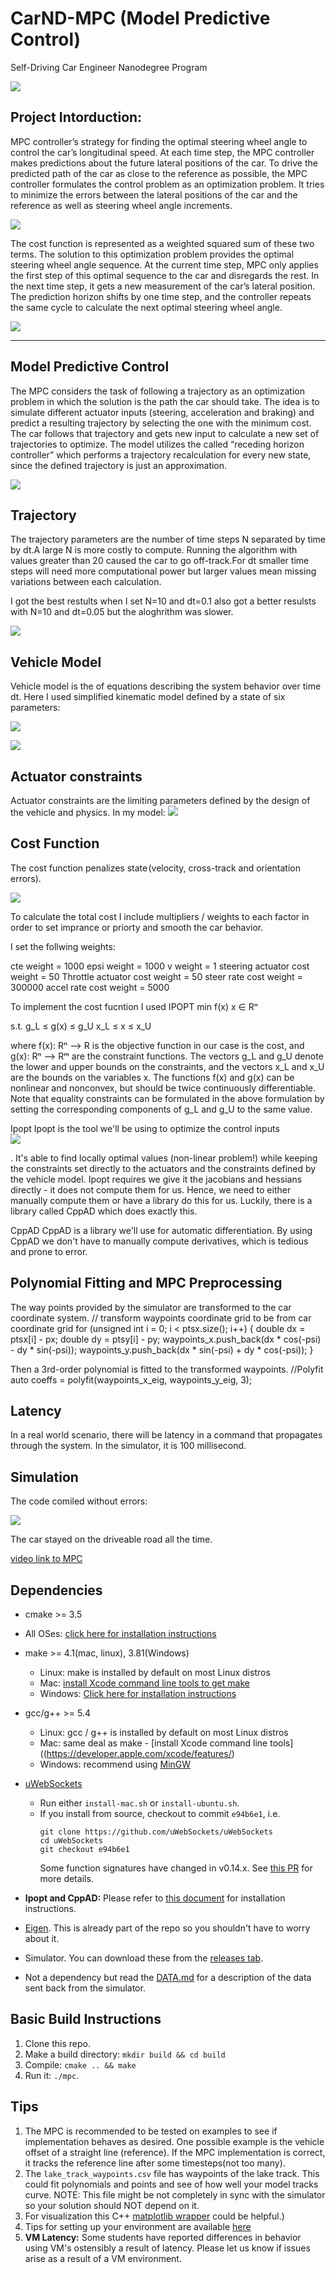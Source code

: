 # CarND-MPC (Model Predictive Control)
Self-Driving Car Engineer Nanodegree Program

![](https://github.com/emilkaram/SDC-ND-MPC-Udacity-Term2-Project5/blob/master/img/5.png)

## Project Intorduction:
MPC controller’s strategy for finding the optimal steering wheel angle to control the car’s longitudinal speed. At each time step, the MPC controller makes predictions about the future lateral positions of the car. To drive the predicted path of the car as close to the reference as possible, the MPC controller formulates the control problem as an optimization problem. It tries to minimize the errors between the lateral positions of the car and the reference as well as steering wheel angle increments. 

![](https://github.com/emilkaram/SDC-ND-MPC-Udacity-Term2-Project5/blob/master/img/6.png)

The cost function is represented as a weighted squared sum of these two terms. The solution to this optimization problem provides the optimal steering wheel angle sequence. At the current time step, MPC only applies the first step of this optimal sequence to the car and disregards the rest. In the next time step, it gets a new measurement of the car’s lateral position. The prediction horizon shifts by one time step, and the controller repeats the same cycle to calculate the next optimal steering wheel angle. 

![](https://github.com/emilkaram/SDC-ND-MPC-Udacity-Term2-Project5/blob/master/img/3.png)

---


## Model Predictive Control
The MPC considers the task of following a trajectory as an optimization problem in which the solution is the path the car should take. The idea is to simulate different actuator inputs (steering, acceleration and braking) and predict a resulting trajectory by selecting the one with the minimum cost. 
The car follows that trajectory and gets new input to calculate a new set of trajectories to optimize. The model utilizes the called “receding horizon controller” which performs a trajectory recalculation for every new state, since the defined trajectory is just an approximation.

![](https://github.com/emilkaram/SDC-ND-MPC-Udacity-Term2-Project5/blob/master/img/1.png)



## Trajectory
The trajectory parameters are the number of time steps N separated by time by dt.A large N is more costly to compute. Running the algorithm with values greater than 20 caused the car to go off-track.For dt smaller time steps will need more computational power but larger values mean missing variations between each calculation. 

I got the best restults when I set N=10 and dt=0.1 also got a better resulsts with N=10 and dt=0.05 but the aloghrithm was slower.

![](https://github.com/emilkaram/SDC-ND-MPC-Udacity-Term2-Project5/blob/master/img/10.png)

## Vehicle Model
Vehicle model is the of equations describing the system behavior over time dt. Here I used simplified kinematic model defined by a state of six parameters:

![](https://github.com/emilkaram/SDC-ND-MPC-Udacity-Term2-Project5/blob/master/img/11.png)

![](https://github.com/emilkaram/SDC-ND-MPC-Udacity-Term2-Project5/blob/master/img/12.png)


## Actuator constraints
Actuator constraints are the limiting parameters defined by the design of the vehicle and physics. 
In my model:
![](https://github.com/emilkaram/SDC-ND-MPC-Udacity-Term2-Project5/blob/master/img/13.PNG)

## Cost Function
The cost function penalizes state (velocity, cross-track and orientation errors). 

![](https://github.com/emilkaram/SDC-ND-MPC-Udacity-Term2-Project5/blob/master/img/8.png)

To calculate the total cost I include multipliers / weights to each factor in order to set imprance or priorty and smooth the car behavior.

I set the follwing weights:

cte weight = 1000
epsi weight = 1000
v weight = 1
steering actuator cost weight = 50
Throttle actuator cost weight = 50
steer rate cost weight = 300000
accel rate cost weight = 5000

To implement the cost fucntion I used IPOPT 
   min     f(x)
 x ∈ Rⁿ

s.t.       g_L ≤ g(x) ≤ g_U
           x_L ≤  x   ≤ x_U

where f(x): Rⁿ --> R is the objective function in our case is the cost, and g(x): Rⁿ --> Rᵐ are the constraint functions. The vectors g_L and g_U denote the lower and upper bounds on the constraints, and the vectors x_L and x_U are the bounds on the variables x. The functions f(x) and g(x) can be nonlinear and nonconvex, but should be twice continuously differentiable. Note that equality constraints can be formulated in the above formulation by setting the corresponding components of g_L and g_U to the same value.

Ipopt
Ipopt is the tool we'll be using to optimize the control inputs  
![](https://github.com/emilkaram/SDC-ND-MPC-Udacity-Term2-Project5/blob/master/img/14.PNG)

. It's able to find locally optimal values (non-linear problem!) while keeping the constraints set directly to the actuators and the constraints defined by the vehicle model. Ipopt requires we give it the jacobians and hessians directly - it does not compute them for us. Hence, we need to either manually compute them or have a library do this for us. Luckily, there is a library called CppAD which does exactly this.

CppAD
CppAD is a library we'll use for automatic differentiation. By using CppAD we don't have to manually compute derivatives, which is tedious and prone to error.

## Polynomial Fitting and MPC Preprocessing
The way points provided by the simulator are transformed to the car coordinate system.
// transform waypoints coordinate grid to be from car coordinate grid
          for (unsigned int i = 0; i < ptsx.size(); i++) {
            double dx = ptsx[i] - px;
            double dy = ptsy[i] - py;
            waypoints_x.push_back(dx * cos(-psi) - dy * sin(-psi));
            waypoints_y.push_back(dx * sin(-psi) + dy * cos(-psi));
          }


Then a 3rd-order polynomial is fitted to the transformed waypoints.
 //Polyfit
 auto coeffs = polyfit(waypoints_x_eig, waypoints_y_eig, 3);
 
  
## Latency
In a real world scenario, there will be latency in a command that propagates through the system. In the simulator, it is 100 millisecond. 

## Simulation

The code comiled without errors:

![](https://github.com/emilkaram/SDC-ND-MPC-Udacity-Term2-Project5/blob/master/img/2.png)

The car stayed on the driveable road all the time.

[video link to MPC](https://github.com/emilkaram/SDC-ND-MPC-Udacity-Term2-Project5/tree/master/video/vid2.mp4)



## Dependencies

* cmake >= 3.5
 * All OSes: [click here for installation instructions](https://cmake.org/install/)
* make >= 4.1(mac, linux), 3.81(Windows)
  * Linux: make is installed by default on most Linux distros
  * Mac: [install Xcode command line tools to get make](https://developer.apple.com/xcode/features/)
  * Windows: [Click here for installation instructions](http://gnuwin32.sourceforge.net/packages/make.htm)
* gcc/g++ >= 5.4
  * Linux: gcc / g++ is installed by default on most Linux distros
  * Mac: same deal as make - [install Xcode command line tools]((https://developer.apple.com/xcode/features/)
  * Windows: recommend using [MinGW](http://www.mingw.org/)
* [uWebSockets](https://github.com/uWebSockets/uWebSockets)
  * Run either `install-mac.sh` or `install-ubuntu.sh`.
  * If you install from source, checkout to commit `e94b6e1`, i.e.
    ```
    git clone https://github.com/uWebSockets/uWebSockets
    cd uWebSockets
    git checkout e94b6e1
    ```
    Some function signatures have changed in v0.14.x. See [this PR](https://github.com/udacity/CarND-MPC-Project/pull/3) for more details.

* **Ipopt and CppAD:** Please refer to [this document](https://github.com/udacity/CarND-MPC-Project/blob/master/install_Ipopt_CppAD.md) for installation instructions.
* [Eigen](http://eigen.tuxfamily.org/index.php?title=Main_Page). This is already part of the repo so you shouldn't have to worry about it.
* Simulator. You can download these from the [releases tab](https://github.com/udacity/self-driving-car-sim/releases).
* Not a dependency but read the [DATA.md](./DATA.md) for a description of the data sent back from the simulator.


## Basic Build Instructions

1. Clone this repo.
2. Make a build directory: `mkdir build && cd build`
3. Compile: `cmake .. && make`
4. Run it: `./mpc`.

## Tips

1. The MPC is recommended to be tested on examples to see if implementation behaves as desired. One possible example
is the vehicle offset of a straight line (reference). If the MPC implementation is correct, it tracks the reference line after some timesteps(not too many).
2. The `lake_track_waypoints.csv` file has waypoints of the lake track. This could fit polynomials and points and see of how well your model tracks curve. NOTE: This file might be not completely in sync with the simulator so your solution should NOT depend on it.
3. For visualization this C++ [matplotlib wrapper](https://github.com/lava/matplotlib-cpp) could be helpful.)
4.  Tips for setting up your environment are available [here](https://classroom.udacity.com/nanodegrees/nd013/parts/40f38239-66b6-46ec-ae68-03afd8a601c8/modules/0949fca6-b379-42af-a919-ee50aa304e6a/lessons/f758c44c-5e40-4e01-93b5-1a82aa4e044f/concepts/23d376c7-0195-4276-bdf0-e02f1f3c665d)
5. **VM Latency:** Some students have reported differences in behavior using VM's ostensibly a result of latency.  Please let us know if issues arise as a result of a VM environment.

















